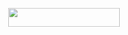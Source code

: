 <p align="center"><a href="https://github.com/Its-kin/Ak-king-userbot"> <img src="https://img.shields.io/badge/Deploy%20On%20Heroku-black?style=for-the-badge&logo=heroku" width="220" height="38.45"/></a></p>

